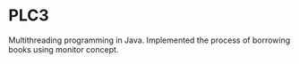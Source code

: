 # PLC3
Multithreading programming in Java. Implemented the process of borrowing books using monitor concept.
